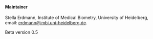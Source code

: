 ﻿
#### Maintainer

Stella Erdmann, Institute of Medical Biometry, University of Heidelberg, email: erdmann@imbi.uni-heidelberg.de.

Beta version 0.5
